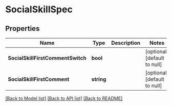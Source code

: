# SocialSkillSpec

## Properties
Name | Type | Description | Notes
------------ | ------------- | ------------- | -------------
**SocialSkillFirstCommentSwitch** | **bool** |  | [optional] [default to null]
**SocialSkillFirstComment** | **string** |  | [optional] [default to null]

[[Back to Model list]](../README.md#documentation-for-models) [[Back to API list]](../README.md#documentation-for-api-endpoints) [[Back to README]](../README.md)


